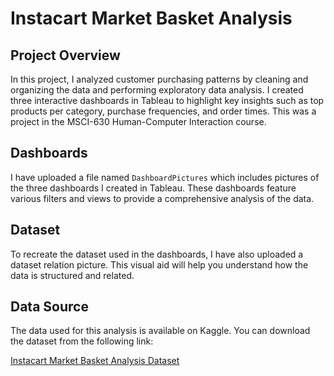 # Instacart Market Basket Analysis

## Project Overview

In this project, I analyzed customer purchasing patterns by cleaning and organizing the data and performing exploratory data analysis. I created three interactive dashboards in Tableau to highlight key insights such as top products per category, purchase frequencies, and order times. This was a project in the MSCI-630 Human-Computer Interaction course.

## Dashboards

I have uploaded a file named `DashboardPictures` which includes pictures of the three dashboards I created in Tableau. These dashboards feature various filters and views to provide a comprehensive analysis of the data.

## Dataset

To recreate the dataset used in the dashboards, I have also uploaded a dataset relation picture. This visual aid will help you understand how the data is structured and related.

## Data Source

The data used for this analysis is available on Kaggle. You can download the dataset from the following link:

[Instacart Market Basket Analysis Dataset](https://www.kaggle.com/c/instacart-market-basket-analysis/data)

